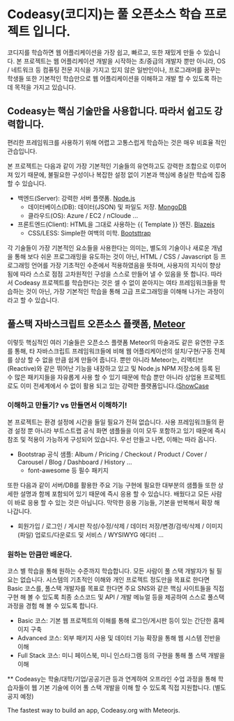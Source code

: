 # Codeasy(코디지)는 풀 오픈소스 학습 프로젝트 입니다. 
코디지를 학습하면 웹 어플리케이션을 가장 쉽고, 빠르고, 또한 재밌게 만들 수 있습니다.
본 프로젝트는 웹 어플리케이션 개발을 시작하는 초/중급의 개발자 뿐만 아니라, OS / 네트워크 등 컴퓨팅 전문 지식을 가지고 있지 않은 일반인이나, 프로그래머를 꿈꾸는 학생들 또한 기본적인 학습만으로 웹 어플리케이션을 이해하고 개발 할 수 있도록 하는데 목적을 가지고 있습니다.

## Codeasy는 핵심 기술만을 사용합니다. 따라서 쉽고도 강력합니다.
편리한 프레임워크를 사용하기 위해 어렵고 고통스럽게 학습하는 것은 매우 비효율 적인 관습입니다.

본 프로젝트는 다음과 같이 가장 기본적인 기술들의 유연하고도 강력한 조합으로 이루어져 있기 때문에, 불필요한 구성이나 복잡한 설정 없이 기본과 핵심에 충실한 학습에 집중 할 수 있습니다. 

- 백엔드(Server): 강력한 서버 플랫폼. [Node.js](https://nodejs.org/)
  - 데이터베이스(DB): 데이터(JSON) 및 파일도 저장. [MongoDB](https://www.mongodb.com/)
  - 클라우드(OS): Azure / EC2 / nCloude ...
- 프론트엔드(Client): HTML을 그대로 사용하는 {{ Template }} 엔진. [Blazejs](http://blazejs.org/)
  - CSS/LESS: Simple한 여백의 미학. [Bootsttrap](https://getbootstrap.com/docs/4.3/examples/)

각 기술들이 가장 기본적인 요소들을 사용한다는 의미는, 별도의 기술이나 새로운 개념을 통해 보다 쉬운 프로그래밍을 유도하는 것이 아닌, HTML / CSS / Javascript 등 프로그래밍 언어를 가장 기초적인 수준에서 적용하였음을 뜻하며, 사용자의 지식이 향상 됨에 따라 스스로 점점 고차원적인 구성을 스스로 만들어 낼 수 있음을 뜻 합니다. 따라서 Codeasy 프로젝트를 학습한다는 것은 셀 수 없이 쏟아지는 여타 프레임워크들을 학습하는 것이 아닌, 가장 기본적인 학습을 통해 고급 프로그래밍을 이해해 나가는 과정이라고 할 수 있습니다. 

## 풀스택 자바스크립트 오픈소스 플랫폼, [Meteor](https://www.meteor.com/)
이렇듯 핵심적인 여러 기술들은 오픈소스 플랫폼 Meteor의 마술과도 같은 유연한 구조를 통해, 타 자바스크립트 프레임워크들에 비해 웹 어플리케이션의 설치/구현/구동 전체를 상상 할 수 없을 만큼 쉽게 만들어 줍니다. 뿐만 아니라 Meteor는, 리액티브(Reactive)와 같은 뛰어난 기능을 내장하고 있고 및 Node.js NPM 저장소에 등록 된 수 많은 패키지들을 자유롭게 사용 할 수 있기 때문에 학습 뿐만 아니라 상업용 프로젝트로도 이미 전세계에서 수 없이 활용 되고 있는 강력한 플랫폼입니다.([ShowCase](https://www.meteor.com/showcase)

### 이해하고 만들기? vs 만들면서 이해하기!
본 프로젝트는 환경 설정에 시간을 들일 필요가 전혀 없습니다. 사용 프레임워크들의 환경 설정 뿐 아니라 부트스트랩 공식 화면 샘플들을 이미 모두 포함하고 있기 때문에 즉시 참조 및 적용이 가능하게 구성되어 있습니다. 우선 만들고 나면, 이해는 따라 옵니다.
- Bootstrap 공식 샘플: Album / Pricing / Checkout / Product / Cover / Carousel / Blog / Dashboard / History ...
  + font-awesome 등 필수 패키지 

또한 다음과 같이 서버/DB를 활용한 주요 기능 구현에 필요한 대부분의 샘플들 또한 상세한 설명과 함께 포함되어 있기 때문에 즉시 응용 할 수 있습니다. 배웠다고 모든 사람이 바로 응용 할 수 있는 것은 아닙니다. 막막한 응용 기능들, 기본을 반복해서 확장 해 나갑니다.
- 회원가입 / 로그인 / 게시판 작성/수정/삭제 / 데이터 저장/변경/검색/삭제 / 이미지(파일) 업로드/다운로드 및 서비스 / WYSIWYG 에디터 ...

### 원하는 만큼만 배운다.
코스 별 학습을 통해 원하는 수준까지 학습합니다. 모든 사람이 풀 스택 개발자가 될 필요는 없습니다. 시스템의 기초적인 이해와 개인 프로젝트 정도만을 목표로 한다면 Basic 코스를, 풀스택 개발자를 목표로 한다면 주요 SNS와 같은 핵심 사이트들을 직접 구현 해 볼 수 있도록 최종 소스코드 및 API / 개발 메뉴얼 등을 제공하여 스스로 풀스택 과정을 경험 해 볼 수 있도록 합니다.

- Basic 코스: 기본 웹 프로젝트의 이해를 통해 로그인/게시판 등이 있는 간단한 홈페이지 구축
- Advanced 코스: 외부 패키지 사용 및 데이터 기능 확장을 통해 웹 시스템 전반을 이해
- Full Stack 코스: 미니 페이스북, 미니 인스타그램 등의 구현을 통해 풀 스택 개발을 이해

** Codeasy는 학술/대학/기업/공공기관 등과 연계하여 오프라인 수업 과정을 통해 학습자들이 웹 기본 기술에 이어 풀 스택 개발을 이해 할 수 있도록 직접 지원합니다. (별도 공지 예정)

The fastest way to build an app, 
Codeasy.org with Meteorjs.



